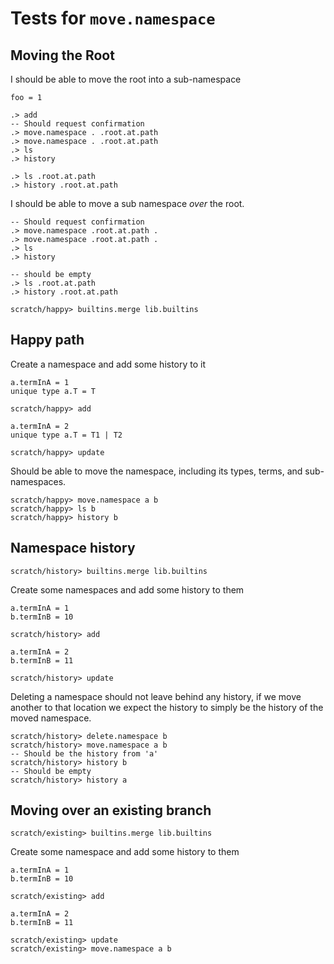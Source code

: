 # Tests for `move.namespace`


## Moving the Root

I should be able to move the root into a sub-namespace

```unison:hide
foo = 1
```

```ucm
.> add
-- Should request confirmation
.> move.namespace . .root.at.path
.> move.namespace . .root.at.path
.> ls
.> history
```

```ucm
.> ls .root.at.path
.> history .root.at.path
```

I should be able to move a sub namespace _over_ the root.

```ucm
-- Should request confirmation
.> move.namespace .root.at.path .
.> move.namespace .root.at.path .
.> ls
.> history
```


```ucm:error
-- should be empty
.> ls .root.at.path
.> history .root.at.path
```

```ucm:hide
scratch/happy> builtins.merge lib.builtins
```

## Happy path

Create a namespace and add some history to it

```unison
a.termInA = 1
unique type a.T = T
```

```ucm
scratch/happy> add
```

```unison
a.termInA = 2
unique type a.T = T1 | T2
```

```ucm
scratch/happy> update
```

Should be able to move the namespace, including its types, terms, and sub-namespaces.

```ucm
scratch/happy> move.namespace a b
scratch/happy> ls b
scratch/happy> history b
```


## Namespace history

```ucm:hide
scratch/history> builtins.merge lib.builtins
```

Create some namespaces and add some history to them

```unison
a.termInA = 1
b.termInB = 10
```

```ucm
scratch/history> add
```

```unison
a.termInA = 2
b.termInB = 11
```

```ucm
scratch/history> update
```

Deleting a namespace should not leave behind any history,
if we move another to that location we expect the history to simply be the history
of the moved namespace.

```ucm
scratch/history> delete.namespace b
scratch/history> move.namespace a b
-- Should be the history from 'a'
scratch/history> history b
-- Should be empty
scratch/history> history a
```


## Moving over an existing branch

```ucm:hide
scratch/existing> builtins.merge lib.builtins
```

Create some namespace and add some history to them

```unison
a.termInA = 1
b.termInB = 10
```

```ucm
scratch/existing> add
```

```unison
a.termInA = 2
b.termInB = 11
```

```ucm
scratch/existing> update
scratch/existing> move.namespace a b
```

